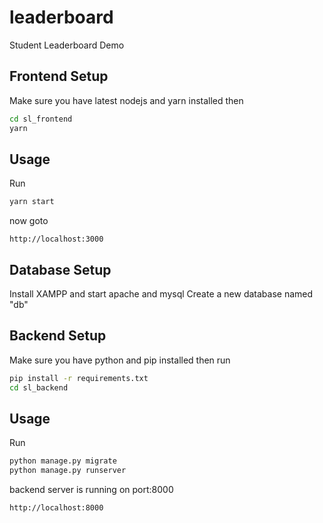 # leaderboard

Student Leaderboard Demo

## Frontend Setup

Make sure you have latest nodejs and yarn installed
then
```bash
cd sl_frontend
yarn
```

## Usage

Run

```cmd
yarn start
```
now goto
```url
http://localhost:3000
```

## Database Setup
Install XAMPP and start apache and mysql
Create a new database named "db"


## Backend Setup

Make sure you have python and pip installed
then run
```cmd
pip install -r requirements.txt
cd sl_backend
```

## Usage

Run

```cmd
python manage.py migrate
python manage.py runserver
```

backend server is running on port:8000
```url
http://localhost:8000
```
